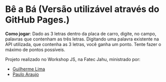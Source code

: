 # Bê a Bá (Versão utilizável através do GitHub Pages.)

**Como jogar**: Dado as 3 letras dentro da placa de carro, digite, no campo, palavras que contenham as três letras. Digitando 
uma palavra existente na API utilizada, que contenha as 3 letras, você ganha um ponto. Tente fazer o máximo de pontos possíveis.

Projeto realizado no Workshop JS, na Fatec Jahu, ministrado por:

- [Guilherme Lima](https://www.linkedin.com/in/guilherme-lima/)
- [Paulo Araujo](https://www.linkedin.com/in/paulo123araujo/)